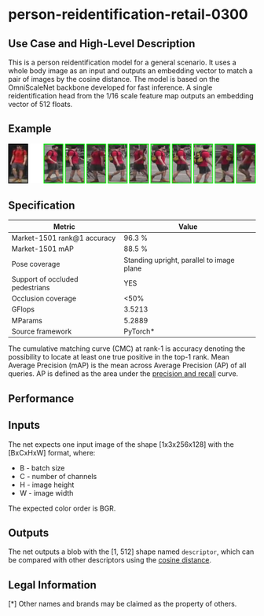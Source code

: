# person-reidentification-retail-0300

## Use Case and High-Level Description

This is a person reidentification model for a general scenario. It uses a whole
body image as an input and outputs an embedding vector to match a pair of images
by the cosine distance. The model is based on the OmniScaleNet backbone developed for fast inference.
A single reidentification head from the 1/16 scale
feature map outputs an embedding vector of 512 floats.

## Example

![](./person-reidentification-retail-0300.jpg)

## Specification

| Metric                            | Value                                     |
|-----------------------------------|-------------------------------------------|
| Market-1501 rank@1 accuracy       | 96.3 %                                    |
| Market-1501 mAP                   | 88.5 %                                    |
| Pose coverage                     | Standing upright, parallel to image plane |
| Support of occluded pedestrians   | YES                                       |
| Occlusion coverage                | <50%                                      |
| GFlops                            | 3.5213                                    |
| MParams                           | 5.2889                                    |
| Source framework                  | PyTorch\*                                 |

The cumulative matching curve (CMC) at rank-1 is accuracy denoting the possibility
to locate at least one true positive in the top-1 rank.
Mean Average Precision (mAP) is the mean across Average Precision (AP) of all queries.  AP is defined as
the area under the
[precision and recall](https://en.wikipedia.org/wiki/Precision_and_recall) curve.

## Performance

## Inputs

The net expects one input image of the shape [1x3x256x128] with the [BxCxHxW] format, where:
- B - batch size
- C - number of channels
- H - image height
- W - image width

The expected color order is BGR.

## Outputs

The net outputs a blob with the [1, 512] shape named `descriptor`, which can be
compared with other descriptors using the
[cosine distance](https://en.wikipedia.org/wiki/Cosine_similarity).

## Legal Information
[*] Other names and brands may be claimed as the property of others.
